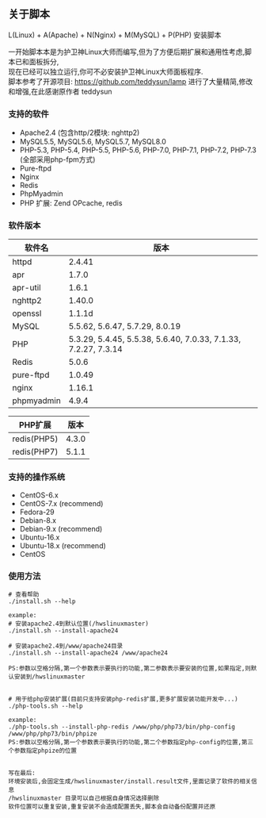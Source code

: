 ## 关于脚本
L(Linux) + A(Apache) + N(Nginx) + M(MySQL) + P(PHP) 安装脚本<br/>

一开始脚本本是为护卫神Linux大师而编写,但为了方便后期扩展和通用性考虑,脚本已和面板拆分,<br/>
现在已经可以独立运行,你可不必安装护卫神Linux大师面板程序.<br/>
脚本参考了开源项目: https://github.com/teddysun/lamp 进行了大量精简,修改和增强,在此感谢原作者 teddysun<br/>

### 支持的软件
- Apache2.4 (包含http/2模块: nghttp2)
- MySQL5.5, MySQL5.6, MySQL5.7, MySQL8.0
- PHP-5.3, PHP-5.4, PHP-5.5, PHP-5.6, PHP-7.0, PHP-7.1, PHP-7.2, PHP-7.3 (全部采用php-fpm方式)
- Pure-ftpd
- Nginx
- Redis
- PhpMyadmin
- PHP 扩展: Zend OPcache, redis

### 软件版本
|软件名|版本|
|---|---|
|httpd|2.4.41|
|apr|1.7.0|
|apr-util|1.6.1|
|nghttp2|1.40.0|
|openssl|1.1.1d|
|MySQL|5.5.62, 5.6.47, 5.7.29, 8.0.19|
|PHP|5.3.29, 5.4.45, 5.5.38, 5.6.40, 7.0.33, 7.1.33, 7.2.27, 7.3.14|
|Redis|5.0.6|
|pure-ftpd|1.0.49|
|nginx|1.16.1|
|phpmyadmin|4.9.4|

|PHP扩展|版本|
|---|---|
|redis(PHP5)|4.3.0|
|redis(PHP7)|5.1.1|

### 支持的操作系统
- CentOS-6.x
- CentOS-7.x (recommend)
- Fedora-29
- Debian-8.x
- Debian-9.x (recommend)
- Ubuntu-16.x
- Ubuntu-18.x (recommend)
- CentOS

### 使用方法
```
# 查看帮助
./install.sh --help

example:
# 安装apache2.4到默认位置(/hwslinuxmaster)
./install.sh --install-apache24 

# 安装apache2.4到/www/apache24目录
./install.sh --install-apache24 /www/apache24 

PS:参数以空格分隔,第一个参数表示要执行的功能,第二参数表示要安装的位置,如果指定,则默认安装到/hwslinuxmaster


# 用于给php安装扩展(目前只支持安装php-redis扩展,更多扩展安装功能开发中...)
./php-tools.sh --help

example:
./php-tools.sh --install-php-redis /www/php/php73/bin/php-config /www/php/php73/bin/phpize
PS:参数以空格分隔,第一个参数表示要执行的功能,第二个参数指定php-config的位置,第三个参数指定phpize的位置


写在最后:
环境安装后,会固定生成/hwslinuxmaster/install.result文件,里面记录了软件的相关信息
/hwslinuxmaster 目录可以自己根据自身情况选择删除
软件位置可以重复安装,重复安装不会造成配置丢失,脚本会自动备份配置并还原
```
